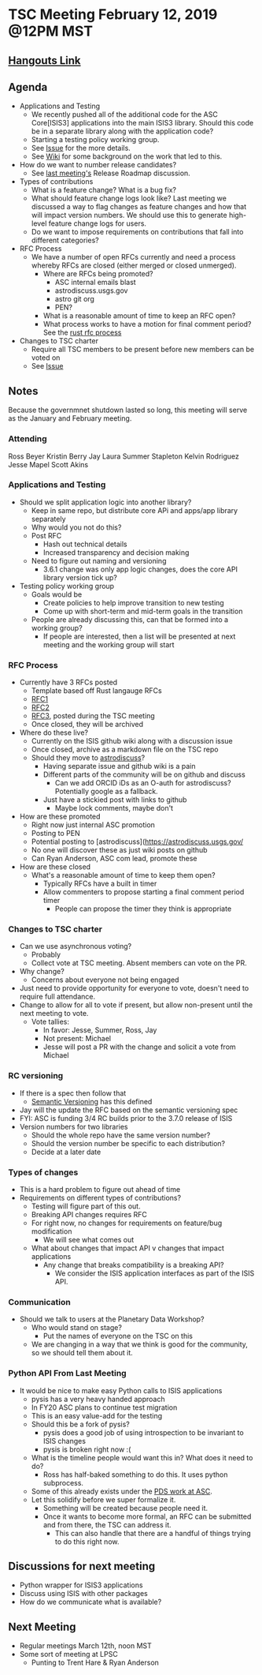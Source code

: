 # TSC Meeting February 12, 2019 @12PM MST

## [Hangouts Link](https://hangouts.google.com/hangouts/_/doi.gov/jlaura)


## Agenda
- Applications and Testing
  - We recently pushed all of the additional code for the ASC Core[ISIS3] applications into the main ISIS3 library. Should this code be in a separate library along with the application code?
  - Starting a testing policy working group.
  - See [Issue](https://github.com/USGS-Astrogeology/ISIS3/issues/600) for the more details.
  - See [Wiki](https://github.com/USGS-Astrogeology/ISIS3/wiki/Writing-ISIS3-Tests-Using-Gtest-and-Ctest) for some background on the work that led to this.
- How do we want to number release candidates?
  - See [last meeting's](https://github.com/USGS-Astrogeology/TSC/blob/master/meetings/2018-12-18.md) Release Roadmap discussion.
- Types of contributions
  - What is a feature change? What is a bug fix?
  - What should feature change logs look like? Last meeting we discussed a way to flag changes as feature changes and how that will impact version numbers. We should use this to generate high-level feature change logs for users.
  - Do we want to impose requirements on contributions that fall into different categories?
- RFC Process
  - We have a number of open RFCs currently and need a process whereby RFCs are closed (either merged or closed unmerged).
    - Where are RFCs being promoted?
      - ASC internal emails blast
      - astrodiscuss.usgs.gov
      - astro git org
      - PEN?
    - What is a reasonable amount of time to keep an RFC open?
    - What process works to have a motion for final comment period? See the [rust rfc process](https://github.com/rust-lang/rfcs#what-the-process-is)
- Changes to TSC charter
  - Require all TSC members to be present before new members can be voted on
  - See [Issue](https://github.com/USGS-Astrogeology/TSC/pull/19/files/0894515693fabe2003b0fbc6dbc68b69da6bdaf6#diff-cb867c02a1e550f32e09f9e0b70d6808L50)

## Notes

Because the governmnet shutdown lasted so long, this meeting will serve as the January and February meeting.

### Attending
Ross Beyer
Kristin Berry
Jay Laura
Summer Stapleton
Kelvin Rodriguez
Jesse Mapel
Scott Akins

### Applications and Testing
- Should we split application logic into another library?
  - Keep in same repo, but distribute core APi and apps/app library separately
  - Why would you not do this?
  - Post RFC
    - Hash out technical details
    - Increased transparency and decision making
  - Need to figure out naming and versioning
    - 3.6.1 change was only app logic changes, does the core API library version tick up?
- Testing policy working group
  - Goals would be
    - Create policies to help improve transition to new testing
    - Come up with short-term and mid-term goals in the transition
  - People are already discussing this, can that be formed into a working group?
    - If people are interested, then a list will be presented at next meeting and the working group will start

### RFC Process
- Currently have 3 RFCs posted
  - Template based off Rust langauge RFCs
  - [RFC1](https://github.com/USGS-Astrogeology/ISIS3/wiki/RFC1:-Documentation-Delivery)
  - [RFC2](https://github.com/USGS-Astrogeology/ISIS3/wiki/RFC2:-Release-Process)
  - [RFC3](https://github.com/USGS-Astrogeology/ISIS3/wiki/RFC-3:-Spice-Modularization), posted during the TSC meeting
  - Once closed, they will be archived
- Where do these live?
  - Currently on the ISIS github wiki along with a discussion issue
  - Once closed, archive as a markdown file on the TSC repo
  - Should they move to [astrodiscuss](https://astrodiscuss.usgs.gov/)?
    - Having separate issue and github wiki is a pain
    - Different parts of the community will be on github and discuss
      - Can we add ORCID iDs as an O-auth for astrodiscuss? Potentially google as a fallback.
    - Just have a stickied post with links to github
      - Maybe lock comments, maybe don't
- How are these promoted
  - Right now just internal ASC promotion
  - Posting to PEN
  - Potential posting to [astrodiscuss](https://astrodiscuss.usgs.gov/
  - No one will discover these as just wiki posts on github
  - Can Ryan Anderson, ASC com lead, promote these
- How are these closed
  - What's a reasonable amount of time to keep them open?
    - Typically RFCs have a built in timer
    - Allow commenters to propose starting a final comment period timer
      - People can propose the timer they think is appropriate

### Changes to TSC charter
- Can we use asynchronous voting?
  - Probably
  - Collect vote at TSC meeting. Absent members can vote on the PR.
- Why change?
  - Concerns about everyone not being engaged
- Just need to provide opportunity for everyone to vote, doesn't need to require full attendance.
- Change to allow for all to vote if present, but allow non-present until the next meeting to vote.
  - Vote tallies:
    - In favor: Jesse, Summer, Ross, Jay
    - Not present: Michael
    - Jesse will post a PR with the change and solicit a vote from Michael

### RC versioning
- If there is a spec then follow that
  - [Semantic Versioning](https://semver.org/) has this defined
- Jay will the update the RFC based on the semantic versioning spec
- FYI: ASC is funding 3/4 RC builds prior to the 3.7.0 release of ISIS
- Version numbers for two libraries
  - Should the whole repo have the same version number?
  - Should the version number be specific to each distribution?
  - Decide at a later date

### Types of changes
- This is a hard problem to figure out ahead of time
- Requirements on different types of contributions?
  - Testing will figure part of this out.
  - Breaking API changes requires RFC
  - For right now, no changes for requirements on feature/bug modification
    - We will see what comes out
  - What about changes that impact API v changes that impact applications
    - Any change that breaks compatibility is a breaking API?
      - We consider the ISIS application interfaces as part of the ISIS API.

### Communication
- Should we talk to users at the Planetary Data Workshop?
  - Who would stand on stage?
    - Put the names of everyone on the TSC on this
  - We are changing in a way that we think is good for the community, so we should tell them about it.

### Python API From Last Meeting
- It would be nice to make easy Python calls to ISIS applications
  - pysis has a very heavy handed approach
  - In FY20 ASC plans to continue test migration
  - This is an easy value-add for the testing
  - Should this be a fork of pysis?
    - pysis does a good job of using introspection to be invariant to ISIS changes
    - pysis is broken right now :(
  - What is the timeline people would want this in? What does it need to do?
    - Ross has half-baked something to do this. It uses python subprocess.
  - Some of this already exists under the [PDS work at ASC](https://github.com/USGS-Astrogeology/PDS-Pipelines).
  - Let this solidify before we super formalize it.
    - Something will be created because people need it.
    - Once it wants to become more formal, an RFC can be submitted and from there, the TSC can address it.
      - This can also handle that there are a handful of things trying to do this right now.

## Discussions for next meeting
- Python wrapper for ISIS3 applications
- Discuss using ISIS with other packages
- How do we communicate what is available?

## Next Meeting
- Regular meetings March 12th, noon MST
- Some sort of meeting at LPSC
  - Punting to Trent Hare & Ryan Anderson
